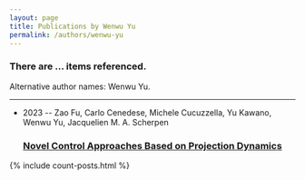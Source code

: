 ```yaml
---
layout: page
title: Publications by Wenwu Yu
permalink: /authors/wenwu-yu
---
```


<h3 id="number-posts">There are ... items referenced.</h3>
<p id='info-authors'>Alternative author names: Wenwu Yu.</p>
<hr />
<ul class="post-list">
<li><span class='post-meta'>2023 -- Zao Fu, Carlo Cenedese, Michele Cucuzzella, Yu Kawano, Wenwu Yu, Jacquelien M. A. Scherpen</span><h3><a class='post-link' href="{{ site.baseurl }}/novel-control-approaches-based-on-projection-dynamics">Novel Control Approaches Based on Projection Dynamics</a></h3></li>

</ul>
{% include count-posts.html %}
